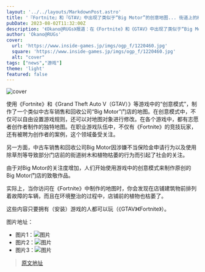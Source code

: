 ```yaml
---
layout: '../../layouts/MarkdownPost.astro'
title: '『Fortnite』和『GTAV』中出现了类似于“Big Motor”的创意地图... 街道上的树确实已经枯萎'
pubDate: 2023-08-02T11:32:00Z
description: '《Okano@RUGs》报道：在《Fortnite》和《GTAV》中出现了类似于“Big Motor”的创意地图，街道上的树确实已经枯萎。'
author: 'Okano@RUGs'
cover:
  url: 'https://www.inside-games.jp/imgs/ogp_f/1220460.jpg'
  square: 'https://www.inside-games.jp/imgs/ogp_f/1220460.jpg'
  alt: "cover"
tags: ["news","游戏"]
theme: 'light'
featured: false
---
```


![cover](https://www.inside-games.jp/imgs/ogp_f/1220460.jpg)

使用《Fortnite》和《Grand Theft Auto V（GTAV）》等游戏中的“创意模式”，制作了一个类似中古车销售和回收公司“Big Motor”门店的地图。在创意模式中，不仅可以自由设置游戏规则，还可以对地图对象进行修改。在各个游戏中，都有志愿者创作者制作的独特地图。在职业游戏队伍中，不仅有《Fortnite》的竞技玩家，还有被聘为创作者的案例，这个领域备受关注。

另一方面，中古车销售和回收公司Big Motor因涉嫌不当保险金申请行为以及使用除草剂等导致部分门店前的街道树木和植物枯萎的行为而引起了社会的关注。

由于对Big Motor的关注度增加，人们开始使用游戏中的创意模式来制作原创的Big Motor门店的致敬作品。

实际上，当你访问在《Fortnite》中制作的地图时，你会发现在店铺建筑物前排列着故障的车辆，而且在环境整治的过程中，店铺前的植物也枯萎了。

这些内容只要拥有（安装）游戏的人都可以玩（《GTAV》《Fortnite》）。

图片地址：

- 图片1：![图片](https://www.inside-games.jp/imgs/zoom/1220463.png)
- 图片2：![图片](https://www.inside-games.jp/imgs/zoom/1220464.png)
- 图片3：![图片](https://www.inside-games.jp/imgs/zoom/1220465.png)

>[原文地址](https://www.inside-games.jp/article/2023/08/02/147596.html)  